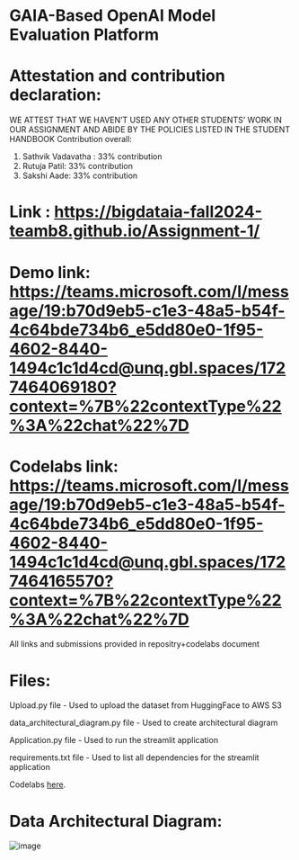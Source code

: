 # GAIA-Based OpenAI Model Evaluation Platform

# Attestation and contribution declaration:
WE ATTEST THAT WE HAVEN’T USED ANY OTHER STUDENTS’ WORK IN OUR
ASSIGNMENT AND ABIDE BY THE POLICIES LISTED IN THE STUDENT HANDBOOK
Contribution overall:
1. Sathvik Vadavatha : 33% contribution
2. Rutuja Patil: 33% contribution
3. Sakshi Aade: 33% contribution

# Link : https://bigdataia-fall2024-teamb8.github.io/Assignment-1/
# Demo link: https://teams.microsoft.com/l/message/19:b70d9eb5-c1e3-48a5-b54f-4c64bde734b6_e5dd80e0-1f95-4602-8440-1494c1c1d4cd@unq.gbl.spaces/1727464069180?context=%7B%22contextType%22%3A%22chat%22%7D
# Codelabs link: https://teams.microsoft.com/l/message/19:b70d9eb5-c1e3-48a5-b54f-4c64bde734b6_e5dd80e0-1f95-4602-8440-1494c1c1d4cd@unq.gbl.spaces/1727464165570?context=%7B%22contextType%22%3A%22chat%22%7D

All links and submissions provided in repositry+codelabs document


# Files:

Upload.py file - Used to upload the dataset from HuggingFace to AWS S3

data_architectural_diagram.py file - Used to create architectural diagram

Application.py file - Used to run the streamlit application

requirements.txt file - Used to list all dependencies for the streamlit application

Codelabs [here]([https://username.github.io/my-codelabs/](https://bigdataia-fall2024-teamb8.github.io/Assignment-1/#6)).




# Data Architectural Diagram:
![image](https://github.com/user-attachments/assets/070a597a-5341-45b6-8e73-58cedd125366)

